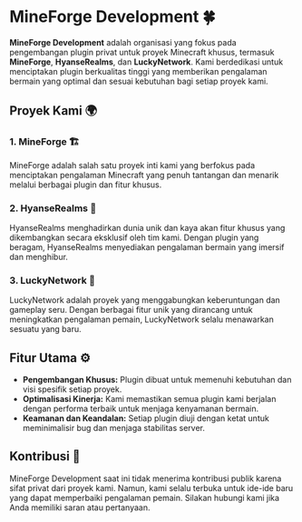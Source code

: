 # MineForge Development 🍀

**MineForge Development** adalah organisasi yang fokus pada pengembangan plugin privat untuk proyek Minecraft khusus, termasuk **MineForge**, **HyanseRealms**, dan **LuckyNetwork**. Kami berdedikasi untuk menciptakan plugin berkualitas tinggi yang memberikan pengalaman bermain yang optimal dan sesuai kebutuhan bagi setiap proyek kami.

## Proyek Kami 🌍

### 1. MineForge 🏗️
MineForge adalah salah satu proyek inti kami yang berfokus pada menciptakan pengalaman Minecraft yang penuh tantangan dan menarik melalui berbagai plugin dan fitur khusus.

### 2. HyanseRealms 🍂
HyanseRealms menghadirkan dunia unik dan kaya akan fitur khusus yang dikembangkan secara eksklusif oleh tim kami. Dengan plugin yang beragam, HyanseRealms menyediakan pengalaman bermain yang imersif dan menghibur.

### 3. LuckyNetwork 🚀
LuckyNetwork adalah proyek yang menggabungkan keberuntungan dan gameplay seru. Dengan berbagai fitur unik yang dirancang untuk meningkatkan pengalaman pemain, LuckyNetwork selalu menawarkan sesuatu yang baru.

## Fitur Utama ⚙️
- **Pengembangan Khusus:** Plugin dibuat untuk memenuhi kebutuhan dan visi spesifik setiap proyek.
- **Optimalisasi Kinerja:** Kami memastikan semua plugin kami berjalan dengan performa terbaik untuk menjaga kenyamanan bermain.
- **Keamanan dan Keandalan:** Setiap plugin diuji dengan ketat untuk meminimalisir bug dan menjaga stabilitas server.

## Kontribusi 🤝
MineForge Development saat ini tidak menerima kontribusi publik karena sifat privat dari proyek kami. Namun, kami selalu terbuka untuk ide-ide baru yang dapat memperbaiki pengalaman pemain. Silakan hubungi kami jika Anda memiliki saran atau pertanyaan.
